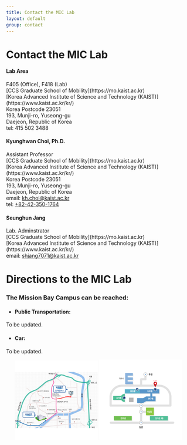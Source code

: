```yaml
---
title: Contact the MIC Lab
layout: default
group: contact
---
```


# Contact the MIC Lab

<div class="row">

<div class="col-md-4">

  <h4>Lab Area </h4>
  F405 (Office), F418 (Lab)<br>
  [CCS Graduate School of Mobility](https://mo.kaist.ac.kr)<br>
  [Korea Advanced Institute of Science and Technology (KAIST)](https://www.kaist.ac.kr/kr/)<br>
  Korea Postcode 23051<br>
  193, Munji-ro, Yuseong-gu<br>
  Daejeon, Republic of Korea<br>
  tel: 415 502 3488

</div>

<div class="col-md-4">

  <h4>Kyunghwan Choi, Ph.D.</h4>
  Assistant Professor<br>
  [CCS Graduate School of Mobility](https://mo.kaist.ac.kr)<br>
  [Korea Advanced Institute of Science and Technology (KAIST)](https://www.kaist.ac.kr/kr/)<br>
  Korea Postcode 23051<br>
  193, Munji-ro, Yuseong-gu<br>
  Daejeon, Republic of Korea<br>
  email: <a href="mailto:kh.choi@kaist.ac.kr">kh.choi@kaist.ac.kr</a><br>
  tel: <a href="tel:+82-42-350-1764">+82-42-350-1764</a><br>

</div>

<div class="col-md-4">

  <h4>Seunghun Jang</h4>
  Lab. Adminstrator<br>
  [CCS Graduate School of Mobility](https://mo.kaist.ac.kr)<br>
  [Korea Advanced Institute of Science and Technology (KAIST)](https://www.kaist.ac.kr/kr/)<br>
  email: <a href="mailto:shjang7071@kaist.ac.kr">shjang7071@kaist.ac.kr<a><br>
  <!-- tel:  -->

</div>

</div>

# Directions to the MIC Lab
### The Mission Bay Campus can be reached:  
* #### Public Transportation:

To be updated.

 <!-- * **Option 1**: Exit BART at the 16th St Station and wait for the free [UCSF Red shuttle](https://campuslifeservices.ucsf.edu/upload/transportation/files/Red.pdf) (weekdays only) that stops directly outside [what was once a Burger King and now has lovely graffiti](https://www.google.com/maps/@37.765092,-122.419164,3a,75y,5.38h,82.64t/data=!3m4!1e1!3m2!1sH_jzIrhuF8wnnEp0duvIEQ!2e0). -->
  <!-- * **Option 2**: [Exit BART at the 16th St Station and take the 22 Muni Bus towards Mission Bay. Exit at 16th and 4th.](https://goo.gl/maps/gaD7sNsL947S4KcS9) -->
  <!-- * **Option 3**: [Exit BART at the Powell St. Station and walk to the Union Square/Market St. MUNI station and then take the MUNI T-line inbound to Sunnydale. Exit at the UCSF/Chase Center stop on 3rd Street.](https://maps.app.goo.gl/swxcbhoR4VJutSwBA) -->
  <!-- * **Option 4**: Exit Caltrain and then walk along [4th St](https://goo.gl/maps/tpJHnJ2NgTyaCqXE9) for about 15 minutes until arriving at UCSF Mission Bay. -->
  <!-- * **Option 5**: There are many different [UCSF Shuttle routes](http://www.campuslifeservices.ucsf.edu/transportation/services/shuttles) that connect to the Mission Bay campus from various parts of the city (weekdays only). -->

* #### Car:

To be updated.

  <!-- * We are at 600 16th Street, between Owens St. and 4th St. There are three [UCSF parking garages](https://campuslifeservices.ucsf.edu/transportation/services/parking/public_parking) - [UCSF Medical Center](https://www.google.com/maps/dir//1835+Owens+Street,+San+Francisco,+CA/@37.766028,-122.3965034,16z/data=!4m8!4m7!1m0!1m5!1m1!1s0x808f7fc8cdb8207f:0x127c6a3dfd479d27!2m2!1d-122.3921259!2d37.7659687), [UCSF Community Center](https://www.google.com/maps/dir//1625+Owens+Street,+San+Francisco,+CA/@37.7683246,-122.3960538,17z/data=!4m8!4m7!1m0!1m5!1m1!1s0x808f7fce59453269:0x84e5cd7b11e40956!2m2!1d-122.3938649!2d37.7682654), and [UCSF Third Street](https://www.google.com/maps/dir//1650+3rd+Street,+San+Francisco,+CA/@37.7681787,-122.3917134,17z/data=!4m8!4m7!1m0!1m5!1m1!1s0x808f7fc5f2d2fc19:0xf5e85a2024424948!2m2!1d-122.3895247!2d37.7681745). Please park in one of the garages and not in the surface lots. --> 
  <!-- * If you are being dropped off (by a rideshare service), use 1675 Owens St, San Francisco, CA 94158 as the destination address. There is convenient parking circle (red star on map below) for drop-off. --> 

<div style="text-align: center;">
  <img class="img-fluid" src="/static/img/way_to_univ.png" alt="Way to Univ" width="45%">
  <img class="img-fluid" src="/static/img/campus_map.png" alt="Campus Map" width="45%">
</div>